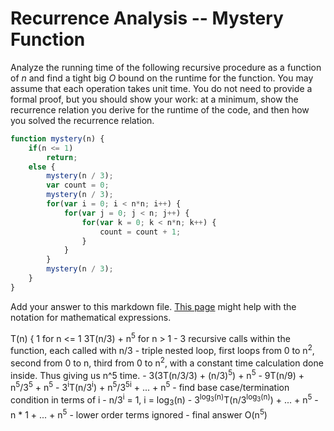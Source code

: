 # Recurrence Analysis -- Mystery Function

Analyze the running time of the following recursive procedure as a function of
$n$ and find a tight big $O$ bound on the runtime for the function. You may
assume that each operation takes unit time. You do not need to provide a formal
proof, but you should show your work: at a minimum, show the recurrence relation
you derive for the runtime of the code, and then how you solved the recurrence
relation.

```javascript
function mystery(n) {
    if(n <= 1)
        return;
    else {
        mystery(n / 3);
        var count = 0;
        mystery(n / 3);
        for(var i = 0; i < n*n; i++) {
            for(var j = 0; j < n; j++) {
                for(var k = 0; k < n*n; k++) {
                    count = count + 1;
                }
            }
        }
        mystery(n / 3);
    }
}
```

Add your answer to this markdown file. [This
page](https://docs.github.com/en/get-started/writing-on-github/working-with-advanced-formatting/writing-mathematical-expressions)
might help with the notation for mathematical expressions.

T(n) { 1 for n <= 1
       3T(n/3) + n<sup>5</sup> for n > 1
       - 3 recursive calls within the function, each called with n/3
       - triple nested loop, first loops from 0 to n<sup>2</sup>, second from 0 to n, third from 0 to n<sup>2</sup>, with a constant time calculation done inside. Thus giving us n^5 time.
       - 3(3T(n/3/3) + (n/3)<sup>5</sup>) + n<sup>5</sup>
       - 9T(n/9) + n<sup>5</sup>/3<sup>5</sup> + n<sup>5</sup>
       - 3<sup>i</sup>T(n/3<sup>i</sup>) + n<sup>5</sup>/3<sup>5i</sup> + ... + n<sup>5</sup>
       - find base case/termination condition in terms of i
       - n/3<sup>i</sup> = 1, i = log<sub>3</sub>(n)
       - 3<sup>log<sub>3</sub>(n)</sup>T(n/3<sup>log<sub>3</sub>(n)</sup>) + ... + n<sup>5</sup>
       - n * 1 + ... + n<sup>5</sup>
       - lower order terms ignored
       - final answer O(n<sup>5</sup>)
       
